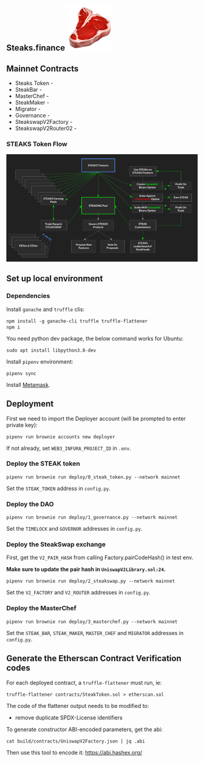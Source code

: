 

## Steaks.finance  ![](steak-logo.png)

## Mainnet Contracts

- Steaks Token - 
- SteakBar - 
- MasterChef - 
- SteakMaker - 
- Migrator - 
- Governance - 
- SteakswapV2Factory - 
- SteakswapV2Router02 -



### STEAKS Token Flow

![](token-flow.png)



## Set up local environment

### Dependencies

Install `ganache` and `truffle` clis:

```
npm install -g ganache-cli truffle truffle-flattener
npm i
```

You need python dev package, the below command works for Ubuntu:

```
sudo apt install libpython3.8-dev
```

Install `pipenv` environment:

```
pipenv sync
```

Install [Metamask](https://metamask.io/download.html).



## Deployment
First we need to import the Deployer account (will be prompted to enter private key):
```
pipenv run brownie accounts new deployer
```

If not already, set `WEB3_INFURA_PROJECT_ID` in `.env`.

### Deploy the STEAK token

```
pipenv run brownie run deploy/0_steak_token.py --network mainnet
```

Set the `STEAK_TOKEN` address  in `config.py`.

### Deploy the DAO

```
pipenv run brownie run deploy/1_governance.py --network mainnet
```

Set the `TIMELOCK`  and `GOVERNOR` addresses  in `config.py`.

### Deploy the SteakSwap exchange

First, get the `V2_PAIR_HASH` from calling Factory.pairCodeHash() in test env.

**Make sure to update the pair hash in `UniswapV2Library.sol:24`.**

```
pipenv run brownie run deploy/2_steakswap.py --network mainnet
```
Set the `V2_FACTORY` and `V2_ROUTER` addresses  in `config.py`.


### Deploy the MasterChef

```
pipenv run brownie run deploy/3_masterchef.py --network mainnet
```

Set the `STEAK_BAR`, `STEAK_MAKER`, `MASTER_CHEF` and `MIGRATOR` addresses  in `config.py`.

## Generate the Etherscan Contract Verification codes

For each deployed contract, a `truffle-flattener` must run, ie:

```
truffle-flattener contracts/SteakToken.sol > etherscan.sol
```
The code of the flattener output needs to be modified to:
 - remove duplicate SPDX-License identifiers

To generate constructor ABI-encoded parameters, get the abi:
```
cat build/contracts/UniswapV2Factory.json | jq .abi
```

Then use this tool to encode it:
https://abi.hashex.org/
